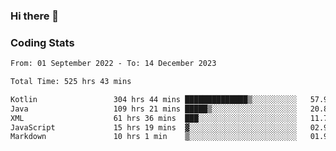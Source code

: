 ### Hi there 👋

<!--
**Girrafeec/girrafeec** is a ✨ _special_ ✨ repository because its `README.md` (this file) appears on your GitHub profile.

Here are some ideas to get you started:

- 🔭 I’m currently working on ...
- 🌱 I’m currently learning ...
- 👯 I’m looking to collaborate on ...
- 🤔 I’m looking for help with ...
- 💬 Ask me about ...
- 📫 How to reach me: ...
- 😄 Pronouns: ...
- ⚡ Fun fact: ...
-->

### Coding Stats
<!--START_SECTION:waka-->

```txt
From: 01 September 2022 - To: 14 December 2023

Total Time: 525 hrs 43 mins

Kotlin                 304 hrs 44 mins ██████████████▒░░░░░░░░░░   57.96 %
Java                   109 hrs 21 mins █████▒░░░░░░░░░░░░░░░░░░░   20.80 %
XML                    61 hrs 36 mins  ███░░░░░░░░░░░░░░░░░░░░░░   11.72 %
JavaScript             15 hrs 19 mins  ▓░░░░░░░░░░░░░░░░░░░░░░░░   02.91 %
Markdown               10 hrs 1 min    ▒░░░░░░░░░░░░░░░░░░░░░░░░   01.91 %
```

<!--END_SECTION:waka-->
